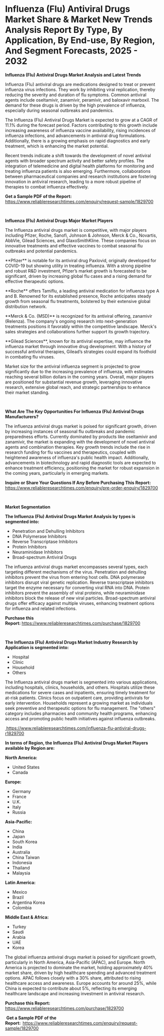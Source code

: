 <p><h1>Influenza (Flu) Antiviral Drugs Market Share & Market New Trends Analysis Report By Type, By Application, By End-use, By Region, And Segment Forecasts, 2025 - 2032</h1></p><p><strong>Influenza (Flu) Antiviral Drugs Market Analysis and Latest Trends</strong></p>
<p><p>Influenza (Flu) antiviral drugs are medications designed to treat or prevent influenza virus infections. They work by inhibiting viral replication, thereby reducing the severity and duration of flu symptoms. Common antiviral agents include oseltamivir, zanamivir, peramivir, and baloxavir marboxil. The demand for these drugs is driven by the high prevalence of influenza, especially during seasonal outbreaks and pandemics.</p><p>The Influenza (Flu) Antiviral Drugs Market is expected to grow at a CAGR of 11.1% during the forecast period. Factors contributing to this growth include increasing awareness of influenza vaccine availability, rising incidences of influenza infections, and advancements in antiviral drug formulations. Additionally, there is a growing emphasis on rapid diagnostics and early treatment, which is enhancing the market potential.</p><p>Recent trends indicate a shift towards the development of novel antiviral agents with broader spectrum activity and better safety profiles. The integration of telemedicine and digital health platforms for monitoring and treating influenza patients is also emerging. Furthermore, collaborations between pharmaceutical companies and research institutions are fostering innovation in antiviral research, leading to a more robust pipeline of therapies to combat influenza effectively.</p></p>
<p><strong>Get a Sample PDF of the Report:&nbsp;</strong> <a href="https://www.reliableresearchtimes.com/enquiry/request-sample/1829700?utm_campaign=2201&utm_medium=2&utm_source=Github&utm_content=ia&utm_term=19042025&utm_id=influenza-flu-antiviral-drugs">https://www.reliableresearchtimes.com/enquiry/request-sample/1829700</a></p>
<p>&nbsp;</p>
<p><strong>Influenza (Flu) Antiviral Drugs Major Market Players</strong></p>
<p><p>The Influenza antiviral drugs market is competitive, with major players including Pfizer, Roche, Sanofi, Johnson & Johnson, Merck & Co., Novartis, AbbVie, Gilead Sciences, and GlaxoSmithKline. These companies focus on innovative treatments and effective vaccines to combat seasonal flu outbreaks and potential pandemics.</p><p>**Pfizer** is notable for its antiviral drug Paxlovid, originally developed for COVID-19 but showing utility in treating influenza. With a strong pipeline and robust R&D investment, Pfizer’s market growth is forecasted to be significant, driven by increasing global flu cases and a rising demand for effective therapeutic options.</p><p>**Roche** offers Tamiflu, a leading antiviral medication for influenza type A and B. Renowned for its established presence, Roche anticipates steady growth from seasonal flu treatments, bolstered by their extensive global distribution network.</p><p>**Merck & Co. (MSD)** is recognized for its antiviral offering, zanamivir (Relenza). The company's ongoing research into next-generation treatments positions it favorably within the competitive landscape. Merck's sales strategies and collaborations further support its growth trajectory.</p><p>**Gilead Sciences**, known for its antiviral expertise, may influence the influenza market through innovative drug development. With a history of successful antiviral therapies, Gilead’s strategies could expand its foothold in combating flu viruses.</p><p>Market size for the antiviral influenza segment is projected to grow significantly due to the increasing prevalence of influenza, with estimates reaching several billion dollars in the coming years. Overall, major players are positioned for substantial revenue growth, leveraging innovative research, extensive global reach, and strategic partnerships to enhance their market standing.</p></p>
<p>&nbsp;</p>
<p><strong>What Are The Key Opportunities For Influenza (Flu) Antiviral Drugs Manufacturers?</strong></p>
<p><p>The influenza antiviral drugs market is poised for significant growth, driven by increasing instances of seasonal flu outbreaks and pandemic preparedness efforts. Currently dominated by products like oseltamivir and zanamivir, the market is expanding with the development of novel antiviral agents and combination therapies. Key growth trends include the rise in research funding for flu vaccines and therapeutics, coupled with heightened awareness of influenza's public health impact. Additionally, advancements in biotechnology and rapid diagnostic tools are expected to enhance treatment efficiency, positioning the market for robust expansion in the coming years, particularly in emerging markets.</p></p>
<p><strong>Inquire or Share Your Questions If Any Before Purchasing This Report:</strong> <a href="https://www.reliableresearchtimes.com/enquiry/pre-order-enquiry/1829700?utm_campaign=2201&utm_medium=2&utm_source=Github&utm_content=ia&utm_term=19042025&utm_id=influenza-flu-antiviral-drugs">https://www.reliableresearchtimes.com/enquiry/pre-order-enquiry/1829700</a></p>
<p>&nbsp;</p>
<p><strong>Market Segmentation</strong></p>
<p><strong>The Influenza (Flu) Antiviral Drugs Market Analysis by types is segmented into:</strong></p>
<p><ul><li>Penetration and Dehulling Inhibitors</li><li>DNA Polymerase Inhibitors</li><li>Reverse Transcriptase Inhibitors</li><li>Protein Inhibitors</li><li>Neuraminidase Inhibitors</li><li>Broad-spectrum Antiviral Drugs</li></ul></p>
<p><p>The influenza antiviral drugs market encompasses several types, each targeting different mechanisms of the virus. Penetration and dehulling inhibitors prevent the virus from entering host cells. DNA polymerase inhibitors disrupt viral genetic replication. Reverse transcriptase inhibitors target the enzyme necessary for converting viral RNA into DNA. Protein inhibitors prevent the assembly of viral proteins, while neuraminidase inhibitors block the release of new viral particles. Broad-spectrum antiviral drugs offer efficacy against multiple viruses, enhancing treatment options for influenza and related infections.</p></p>
<p><strong>Purchase this Report:&nbsp;</strong><a href="https://www.reliableresearchtimes.com/purchase/1829700?utm_campaign=2201&utm_medium=2&utm_source=Github&utm_content=ia&utm_term=19042025&utm_id=influenza-flu-antiviral-drugs">https://www.reliableresearchtimes.com/purchase/1829700</a></p>
<p>&nbsp;</p>
<p><strong>The Influenza (Flu) Antiviral Drugs Market Industry Research by Application is segmented into:</strong></p>
<p><ul><li>Hospital</li><li>Clinic</li><li>Household</li><li>Others</li></ul></p>
<p><p>The Influenza antiviral drugs market is segmented into various applications, including hospitals, clinics, households, and others. Hospitals utilize these medications for severe cases and inpatients, ensuring timely treatment for at-risk patients. Clinics focus on outpatient care, providing antivirals for early intervention. Households represent a growing market as individuals seek preventive and therapeutic options for flu management. The "others" category includes pharmacies and community health programs, enhancing access and promoting public health initiatives against influenza outbreaks.</p></p>
<p><a href="https://www.reliableresearchtimes.com/influenza-flu-antiviral-drugs-r1829700?utm_campaign=2201&utm_medium=2&utm_source=Github&utm_content=ia&utm_term=19042025&utm_id=influenza-flu-antiviral-drugs">&nbsp;https://www.reliableresearchtimes.com/influenza-flu-antiviral-drugs-r1829700</a></p>
<p><strong>In terms of Region, the Influenza (Flu) Antiviral Drugs Market Players available by Region are:</strong></p>
<p>
    <p> <strong> North America: </strong>
        <ul>
            <li>United States</li>
            <li>Canada</li>
        </ul>
        </p> 
    <p> <strong> Europe: </strong>
        <ul>
            <li>Germany</li>
            <li>France</li>
            <li>U.K.</li>
            <li>Italy</li>
            <li>Russia</li>
        </ul>
        </p> 
    <p> <strong> Asia-Pacific: </strong>
        <ul>
            <li>China</li>
            <li>Japan</li>
            <li>South Korea</li>
            <li>India</li>
            <li>Australia</li>
            <li>China Taiwan</li>
            <li>Indonesia</li>
            <li>Thailand</li>
            <li>Malaysia</li>
        </ul>
        </p> 
    <p> <strong> Latin America: </strong>
        <ul>
            <li>Mexico</li>
            <li>Brazil</li>
            <li>Argentina Korea</li>
            <li>Colombia</li>
        </ul>
        </p> 
    <p> <strong> Middle East & Africa: </strong>
        <ul>
            <li>Turkey</li>
            <li>Saudi</li>
            <li>Arabia</li>
            <li>UAE</li>
            <li>Korea</li>
        </ul>
    </p>
    </p>
<p><p>The global influenza antiviral drugs market is poised for significant growth, particularly in North America, Asia-Pacific (APAC), and Europe. North America is projected to dominate the market, holding approximately 40% market share, driven by high healthcare spending and advanced treatment options. APAC follows closely with a 30% share, attributed to rising healthcare access and awareness. Europe accounts for around 25%, while China is expected to contribute about 5%, reflecting its emerging healthcare landscape and increasing investment in antiviral research.</p></p>
<p><strong>Purchase this Report: </strong><a href="https://www.reliableresearchtimes.com/purchase/1829700?utm_campaign=2201&utm_medium=2&utm_source=Github&utm_content=ia&utm_term=19042025&utm_id=influenza-flu-antiviral-drugs">https://www.reliableresearchtimes.com/purchase/1829700</a></p>
<p>&nbsp;<strong>Get a Sample PDF of the Report:&nbsp;&nbsp;</strong><a href="https://www.reliableresearchtimes.com/enquiry/request-sample/1829700?utm_campaign=2201&utm_medium=2&utm_source=Github&utm_content=ia&utm_term=19042025&utm_id=influenza-flu-antiviral-drugs">https://www.reliableresearchtimes.com/enquiry/request-sample/1829700</a></p>
<p><strong></strong></p>
<p><p></p><p></p><p></p></p>